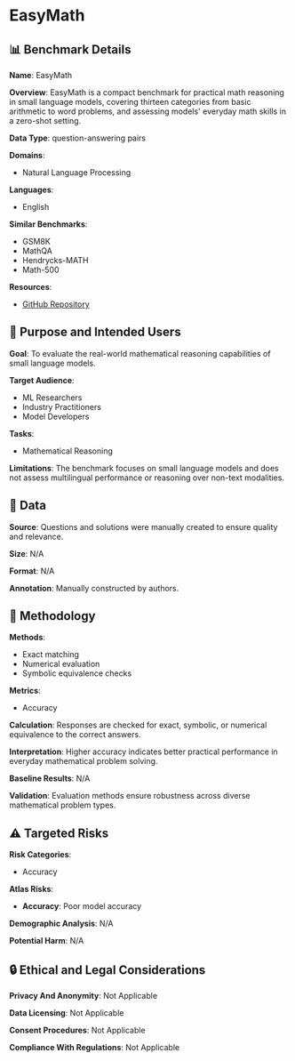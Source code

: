 # EasyMath

## 📊 Benchmark Details

**Name**: EasyMath

**Overview**: EasyMath is a compact benchmark for practical math reasoning in small language models, covering thirteen categories from basic arithmetic to word problems, and assessing models' everyday math skills in a zero-shot setting.

**Data Type**: question-answering pairs

**Domains**:
- Natural Language Processing

**Languages**:
- English

**Similar Benchmarks**:
- GSM8K
- MathQA
- Hendrycks-MATH
- Math-500

**Resources**:
- [GitHub Repository](https://github.com/meta-llama/llama)

## 🎯 Purpose and Intended Users

**Goal**: To evaluate the real-world mathematical reasoning capabilities of small language models.

**Target Audience**:
- ML Researchers
- Industry Practitioners
- Model Developers

**Tasks**:
- Mathematical Reasoning

**Limitations**: The benchmark focuses on small language models and does not assess multilingual performance or reasoning over non-text modalities.

## 💾 Data

**Source**: Questions and solutions were manually created to ensure quality and relevance.

**Size**: N/A

**Format**: N/A

**Annotation**: Manually constructed by authors.

## 🔬 Methodology

**Methods**:
- Exact matching
- Numerical evaluation
- Symbolic equivalence checks

**Metrics**:
- Accuracy

**Calculation**: Responses are checked for exact, symbolic, or numerical equivalence to the correct answers.

**Interpretation**: Higher accuracy indicates better practical performance in everyday mathematical problem solving.

**Baseline Results**: N/A

**Validation**: Evaluation methods ensure robustness across diverse mathematical problem types.

## ⚠️ Targeted Risks

**Risk Categories**:
- Accuracy

**Atlas Risks**:
- **Accuracy**: Poor model accuracy

**Demographic Analysis**: N/A

**Potential Harm**: N/A

## 🔒 Ethical and Legal Considerations

**Privacy And Anonymity**: Not Applicable

**Data Licensing**: Not Applicable

**Consent Procedures**: Not Applicable

**Compliance With Regulations**: Not Applicable
